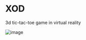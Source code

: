 # XOD
3d tic-tac-toe game in virtual reality
 
![image](https://user-images.githubusercontent.com/56380303/178676823-86940d94-b701-4eb8-89e6-a3815cdeb628.png)
